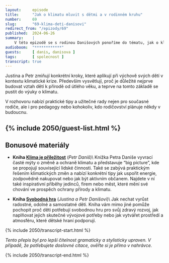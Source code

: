 ```yaml
---
layout:     episode
title:      "Jak o klimatu mluvit s dětmi a v rodinném kruhu"
number:     69
slug:       "69-klima-deti-danisovi"
redirect_from: "/epizody/69"
published:  2024-06-26
summary:    |
    V této epizodě se s rodinou Danišových ponoříme do tématu, jak o klimatické změně mluvit s dětmi a jak je vychovávat s ohledem na výzvy, jež přináší. Hosty jsou Justina a Petr Danišovi, odborníci na klimatické vzdělávání a zároveň rodiče, kteří sdílejí své zkušenosti z pracovní praxe i rodinného života.  
audioboom:  "************"
guests:     [ danis, danisova ]
tags:       [ spolecnost ]
transcript: true
---
```

Justina a Petr zmiňují konkrétní kroky, které aplikují při výchově svých dětí v kontextu klimatické krize. Především vysvětlují, proč je důležité nejprve budovat vztah dětí k přírodě od útlého věku, a teprve na tomto základě se pustit do výuky o klimatu.

V rozhovoru nabízí praktické tipy a užitečné rady nejen pro současné rodiče, ale i pro pedagogy nebo kohokoliv, kdo rodičovství plánuje někdy v budoucnu. 

{% include 2050/guest-list.html %}
---

## Bonusové materiály

<div class="bonus-material" markdown="1">

* **Kniha [Klima je příležitost](https://klimajeprilezitost.cz/)** (_Petr Daniš_)\\
  Knížka Petra Daniše vyvrací časté mýty o změně a ochraně klimatu a představuje “big picture”, kde se propojují související lidské činnosti. Také se zabývá praktickým řešením klimatických změn a nabízí konkrétní tipy jak uspořit energie, zodpovědně nakupovat nebo jak být aktivním občanem. Najdete v ní také inspirativní příběhy jedinců, firem nebo měst, které mění své chování ve prospěch ochrany přírody a klimatu.


* **Kniha [Svobodná hra](https://svobodnahra.cz/)** (_Justina a Petr Danišovi_)\\
  Jak nechat vyrůst radostné, odolné a samostatné děti. Kniha vám mimo jiné pomůže pochopit proč děti potřebují svobodnou hru pro svůj zdravý rozvoj, jak naplňovat jejich skutečné vývojové potřeby nebo jak vytvářet prostředí a atmosféru, které dětské hraní podporují.

</div>

{% include 2050/transcript-start.html %}

_Tento přepis byl pro lepší čitelnost gramaticky a stylisticky upraven. V případě, že potřebujete doslovné citace, ověřte si je přímo v nahrávce._



{% include 2050/transcript-end.html %}
